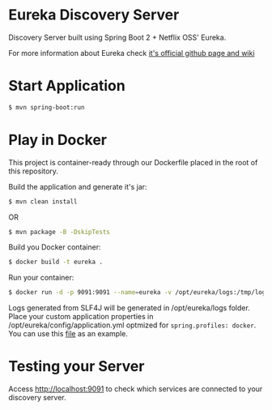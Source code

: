 # Eureka Discovery Server

Discovery Server built using Spring Boot 2 + Netflix OSS' Eureka. 

For more information about Eureka check [it's official github page and wiki][eureka-info]

# Start Application

```sh
$ mvn spring-boot:run
```

# Play in Docker

This project is container-ready through our Dockerfile placed in the root of this repository.

Build the application and generate it's jar:
```sh
$ mvn clean install
```
OR
```sh
$ mvn package -B -DskipTests
```

Build you Docker container:
```sh
$ docker build -t eureka .
```

Run your container:
```sh
$ docker run -d -p 9091:9091 --name=eureka -v /opt/eureka/logs:/tmp/logs -v /opt/eureka/config:/tmp/config eureka
```

Logs generated from SLF4J will be generated in /opt/eureka/logs folder. Place your custom application properties in /opt/eureka/config/application.yml optmized for `spring.profiles: docker`. You can use this [file][sample1] as an example.

# Testing your Server

Access [http://localhost:9091][eureka] to check which services are connected to your discovery server.


   [eureka]: <http://localhost:9091/>
   [sample1]: <https://github.com/enr1c091/microservices-oauth/blob/master/docker-compose/eureka/config/application.yml>
   [eureka-info]: <https://github.com/Netflix/eureka>
